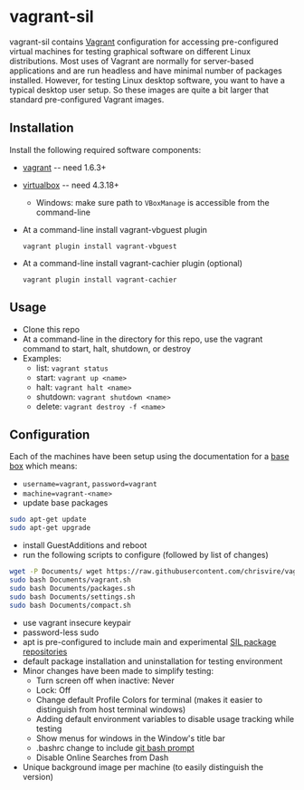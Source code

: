 # vagrant-sil

vagrant-sil contains [Vagrant](www.vagrantup.com) configuration for accessing pre-configured virtual machines for testing graphical software on different Linux distributions.  Most uses of Vagrant are normally for server-based applications and are run headless and have minimal number of packages installed.  However, for testing Linux desktop software, you want to have a typical desktop user setup.  So these images are quite a bit larger that standard pre-configured Vagrant images.

## Installation
Install the following required software components:
* [vagrant](https://www.vagrantup.com/downloads.html) -- need 1.6.3+
* [virtualbox](https://www.virtualbox.org/wiki/Downloads) -- need 4.3.18+
  * Windows: make sure path to `VBoxManage` is accessible from the command-line
* At a command-line install vagrant-vbguest plugin
    
    `vagrant plugin install vagrant-vbguest`

* At a command-line install vagrant-cachier plugin (optional)
  
    `vagrant plugin install vagrant-cachier`

## Usage
* Clone this repo
* At a command-line in the directory for this repo, use the vagrant command to start, halt, shutdown, or destroy
* Examples:
  * list: `vagrant status`
  * start: `vagrant up <name>`
  * halt: `vagrant halt <name>`
  * shutdown: `vagrant shutdown <name>`
  * delete: `vagrant destroy -f <name>`

## Configuration

Each of the machines have been setup using the documentation for a [base box](https://docs.vagrantup.com/v2/boxes/base.html) which means:
* `username=vagrant`, `password=vagrant`
* `machine=vagrant-<name>`
* update base packages
```bash
sudo apt-get update
sudo apt-get upgrade
```
* install GuestAdditions and reboot
* run the following scripts to configure (followed by list of changes)
```bash
wget -P Documents/ wget https://raw.githubusercontent.com/chrisvire/vagrant-sil/master/scripts/{compact,packages,settings,vagrant}.sh
sudo bash Documents/vagrant.sh
sudo bash Documents/packages.sh
sudo bash Documents/settings.sh
sudo bash Documents/compact.sh
```
 * use vagrant insecure keypair
 * password-less sudo
 * apt is pre-configured to include main and experimental [SIL package repositories](http://packages.sil.org)
 * default package installation and uninstallation for testing environment
 * Minor changes have been made to simplify testing:
   * Turn screen off when inactive: Never
   * Lock: Off
   * Change default Profile Colors for terminal (makes it easier to distinguish from host terminal windows)
   * Adding default environment variables to disable usage tracking while testing
   * Show menus for windows in the Window's title bar
   * .bashrc change to include [git bash prompt](http://www.thehubbards.org/blog/2014/05/22/git-changing-bash-prompt/)
   * Disable Online Searches from Dash
* Unique background image per machine (to easily distinguish the version)


